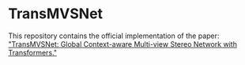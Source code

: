# TransMVSNet
This repository contains the official implementation of the paper: 
["TransMVSNet: Global Context-aware Multi-view Stereo Network with Transformers."](https://arxiv.org/abs/2111.14600)
